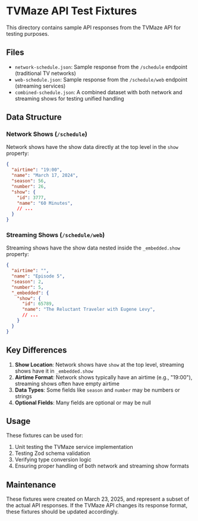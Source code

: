 # TVMaze API Test Fixtures

This directory contains sample API responses from the TVMaze API for testing purposes.

## Files

- `network-schedule.json`: Sample response from the `/schedule` endpoint (traditional TV networks)
- `web-schedule.json`: Sample response from the `/schedule/web` endpoint (streaming services)
- `combined-schedule.json`: A combined dataset with both network and streaming shows for testing unified handling

## Data Structure

### Network Shows (`/schedule`)
Network shows have the show data directly at the top level in the `show` property:

```json
{
  "airtime": "19:00",
  "name": "March 17, 2024",
  "season": 56,
  "number": 26,
  "show": {
    "id": 3777,
    "name": "60 Minutes",
    // ...
  }
}
```

### Streaming Shows (`/schedule/web`)
Streaming shows have the show data nested inside the `_embedded.show` property:

```json
{
  "airtime": "",
  "name": "Episode 5",
  "season": 2,
  "number": 5,
  "_embedded": {
    "show": {
      "id": 65789,
      "name": "The Reluctant Traveler with Eugene Levy",
      // ...
    }
  }
}
```

## Key Differences

1. **Show Location**: Network shows have `show` at the top level, streaming shows have it in `_embedded.show`
2. **Airtime Format**: Network shows typically have an airtime (e.g., "19:00"), streaming shows often have empty airtime
3. **Data Types**: Some fields like `season` and `number` may be numbers or strings
4. **Optional Fields**: Many fields are optional or may be null

## Usage

These fixtures can be used for:

1. Unit testing the TVMaze service implementation
2. Testing Zod schema validation
3. Verifying type conversion logic
4. Ensuring proper handling of both network and streaming show formats

## Maintenance

These fixtures were created on March 23, 2025, and represent a subset of the actual API responses. If the TVMaze API changes its response format, these fixtures should be updated accordingly.
